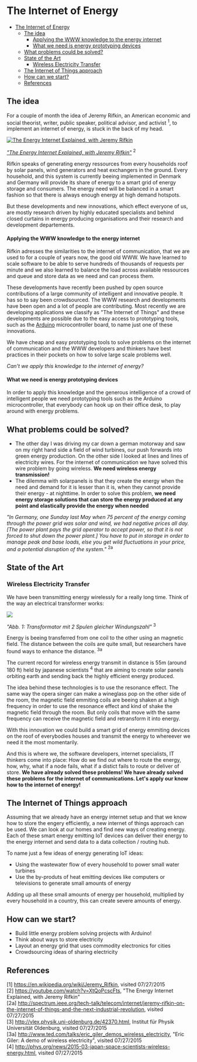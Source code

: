 # The Internet of Energy

- [The Internet of Energy](#the-internet-of-energy)
   - [The idea](#the-idea)
      - [Applying the WWW knowledge to the energy internet](#applying-the-www-knowledge-to-the-energy-internet)
      - [What we need is energy prototyping devices](#what-we-need-is-energy-prototyping-devices)
   - [What problems could be solved?](#what-problems-could-be-solved)
   - [State of the Art](#state-of-the-art)
      - [Wireless Electricity Transfer](#wireless-electricity-transfer)
   - [The Internet of Things approach](#the-internet-of-things-approach)
   - [How can we start?](#how-can-we-start)
   - [References](#references)

## The idea

For a couple of month the idea of Jeremy Rifkin, an American economic and social theorist, writer, public speaker, political advisor, and activist <sup>1</sup>, to implement an internet of energy, is stuck in the back of my head.

[![The Energy Internet Explained, with Jeremy Rifkin](http://img.youtube.com/vi/XtQoPcscFts/0.jpg)](http://www.youtube.com/watch?v=XtQoPcscFts) 

*["The Energy Internet Explained, with Jeremy Rifkin"](https://youtube.com/?v=XtQoPcscFts)* <sup>2</sup>

Rifkin speaks of generating energy ressources from every households roof by solar panels, wind generators and heat exchangers in the ground. Every household, and this system is currently beeing implemented in Denmark and Germany will provide its share of energy to a smart grid of energy storage and consumers. The energy need will be balanced in a smart fashion so that there is always enough energy at high demand hotspots.

But these developments and new innovations, which effect everyone of us, are mostly research driven by highly educated specialists and behind closed curtains in energy producing organisations and their research and development departements.

#### Applying the WWW knowledge to the energy internet

Rifkin adresses the similarities to the internet of communication, that we are used to for a couple of years now, the good old WWW. We have learned to scale software to be able to serve hundreds of thousands of requests per minute and we also learned to balance the load across available ressources and queue and store data as we need and can process them.

These developments have recently been pushed by open source contributions of a large community of intelligent and innovative people. It has so to say been crowdsourced. The WWW research and developments have been open and a lot of people are contributing. Most recently we are developing applications we classify as "The Internet of Things" and these developments are possible due to the easy access to prototyping tools, such as the [Arduino](https://www.arduino.cc/) microcontroller board, to name just one of these innovations.

We have cheap and easy prototyping tools to solve problems on the internet of communication and the WWW developers and thinkers have best practices in their pockets on how to solve large scale problems well.

*Can't we apply this knowledge to the internet of energy?*

#### What we need is energy prototyping devices

In order to apply this knowledge and the generous intelligence of a crowd of intelligent people we need prototyping tools such as the Arduino microcontroller, that everybody can hook up on their office desk, to play around with energy problems.

## What problems could be solved?

* The other day I was driving my car down a german motorway and saw on my right hand side a field of wind turbines, our push forwards into green energy production. On the other side I looked at lines and lines of electricity wires. For the internet of communication we have solved this wire problem by going wireless. **We need wireless energy transmission!**
* The dilemma with solarpanels is that they create the energy when the need and demand for it is lesser than it is, when they cannot provide their energy - at nighttime. In order to solve this problem, **we need energy storage solutions that can store the energy produced at any point and elastically provide the energy when needed**

*"In Germany, one Sunday last May when 75 percent of the energy coming through the power grid was solar and wind, we had negative prices all day. [The power plant pays the grid operator to accept power, so that it is not forced to shut down the power plant.] You have to put in storage in order to manage peak and base loads, else you get wild fluctuations in your price, and a potential disruption of the system."* <sup>2a</sup>

## State of the Art

### Wireless Electricity Transfer

We have been transmitting energy wirelessly for a really long time. Think of the way an electrical transformer works:

![](http://vlex.physik.uni-oldenburg.de/ewa_transformator_html_fd7c1e0.png)

*"Abb. 1: Transformator mit 2 Spulen gleicher Windungszahl"* <sup>3</sup>

Energy is beeing transferred from one coil to the other using an magnetic field. The distance between the coils are quite small, but researchers have found ways to enhance the distance. <sup>3a</sup>

The current record for wireless energy transmit in distance is 55m (around 180 ft) held by japanese scientists <sup>4</sup> that are aiming to create solar panels orbiting earth and sending back the highly efficient energy produced.

The idea behind these technologies is to use the resonance effect. The same way the opera singer can make a wineglass pop on the other side of the room, the magnetic field emmiting coils are beeing shaken at a high frequency in order to use the resonance effect and kind of shake the magnetic field through the room. But only coils that move with the same frequency can receive the magnetic field and retransform it into energy. 

With this innovation we could build a smart grid of energy emmiting devices on the roof of everybodies houses and transmit the energy to whereever we need it the most momentarily.

And this is where we, the software developers, internet specialists, IT thinkers come into place: How do we find out where to route the energy, how, why, what if a node fails, what if a distict fails to route or deliver of store. **We have already solved these problems! We have already solved these problems for the internet of communications. Let's apply our know how to the internet of energy!**

## The Internet of Things approach

Assuming that we already have an energy internet setup and that we know how to store the engery efficiently, a new internet of things approach can be used. We can look at our homes and find new ways of creating energy. Each of these smart energy emitting IoT devices can deliver their energy to the energy internet and send data to a data collection / routing hub.

To name just a few ideas of energy generating IoT ideas:

* Using the wastewater flow of every household to power small water turbines
* Use the by-produts of heat emitting devices like computers or televisions to generate small amounts of energy

Adding up all these small amounts of energy per household, multiplied by every household in a country, this can create severe amounts of energy.

## How can we start?

* Build little energy problem solving projects with Arduino!
* Think about ways to store electricity 
* Layout an energy grid that uses commodity electronics for cities
* Crowdsourcing ideas of sharing electricity

## References

[1] https://en.wikipedia.org/wiki/Jeremy_Rifkin, visited 07/27/2015<br>
[2] https://youtube.com/watch?v=XtQoPcscFts, "The Energy Internet Explained, with Jeremy Rifkin"<br>
[2a] http://spectrum.ieee.org/tech-talk/telecom/internet/jeremy-rifkin-on-the-internet-of-things-and-the-next-industrial-revolution, visited 07/27/2015<br>
[3] http://vlex.physik.uni-oldenburg.de/42370.html, Institut für Physik Universität Oldenburg, visited 07/27/2015<br>
[3a] http://www.ted.com/talks/eric_giler_demos_wireless_electricity, "Eric Giler:
A demo of wireless electricity", visited 07/27/2015<br>
[4] http://phys.org/news/2015-03-japan-space-scientists-wireless-energy.html, visited 07/27/2015<br>
